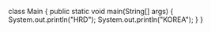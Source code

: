 class Main {
  public static void main(String[] args) {
    System.out.println("HRD");
    System.out.println("KOREA");
  }
}
